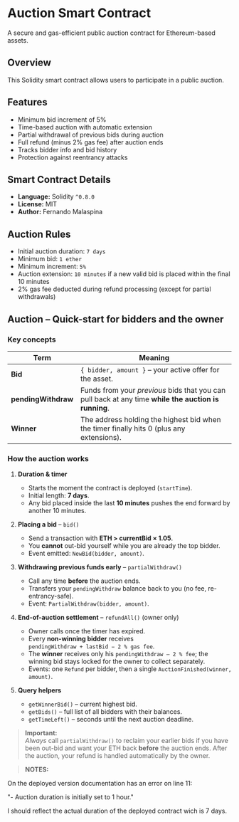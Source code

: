 # Auction Smart Contract

A secure and gas-efficient public auction contract for Ethereum-based assets.

## Overview

This Solidity smart contract allows users to participate in a public auction.

## Features

- Minimum bid increment of 5%
- Time-based auction with automatic extension
- Partial withdrawal of previous bids during auction
- Full refund (minus 2% gas fee) after auction ends
- Tracks bidder info and bid history
- Protection against reentrancy attacks

## Smart Contract Details

- **Language:** Solidity `^0.8.0`
- **License:** MIT
- **Author:** Fernando Malaspina

## Auction Rules

- Initial auction duration: `7 days`
- Minimum bid: `1 ether`
- Minimum increment: `5%`
- Auction extension: `10 minutes` if a new valid bid is placed within the final 10 minutes
- 2% gas fee deducted during refund processing (except for partial withdrawals)

## Auction – Quick-start for bidders and the owner  

### Key concepts  
| Term | Meaning |
|------|---------|
| **Bid** | `{ bidder, amount }` – your active offer for the asset. |
| **pendingWithdraw** | Funds from your *previous* bids that you can pull back at any time **while the auction is running**. |
| **Winner** | The address holding the highest bid when the timer finally hits 0 (plus any extensions). |

### How the auction works  
1. **Duration & timer**  
   * Starts the moment the contract is deployed (`startTime`).  
   * Initial length: **7 days**.  
   * Any bid placed inside the last **10 minutes** pushes the end forward by another 10 minutes.  

2. **Placing a bid** – `bid()`  
   * Send a transaction with **ETH > currentBid × 1.05**.  
   * You **cannot** out-bid yourself while you are already the top bidder.  
   * Event emitted: `NewBid(bidder, amount)`.  

3. **Withdrawing previous funds early** – `partialWithdraw()`  
   * Call any time **before** the auction ends.  
   * Transfers your `pendingWithdraw` balance back to you (no fee, re-entrancy-safe).  
   * Event: `PartialWithdraw(bidder, amount)`.  

4. **End-of-auction settlement** – `refundAll()` (owner only)  
   * Owner calls once the timer has expired.  
   * Every **non-winning bidder** receives  
     `pendingWithdraw + lastBid − 2 % gas fee`.  
   * The **winner** receives only his `pendingWithdraw – 2 % fee`; the winning bid stays locked for the owner to collect separately.  
   * Events: one `Refund` per bidder, then a single `AuctionFinished(winner, amount)`.

5. **Query helpers**  
   * `getWinnerBid()` – current highest bid.  
   * `getBids()` – full list of all bidders with their balances.  
   * `getTimeLeft()` – seconds until the next auction deadline.

> **Important:**  
> *Always* call `partialWithdraw()` to reclaim your earlier bids if you have been out-bid and want your ETH back **before** the auction ends. After the auction, your refund is handled automatically by the owner.

>**NOTES:**

On the deployed version documentation has an error on line 11:

"- Auction duration is initially set to 1 hour."

I should reflect the actual duration of the deployed contract wich is 7 days.

